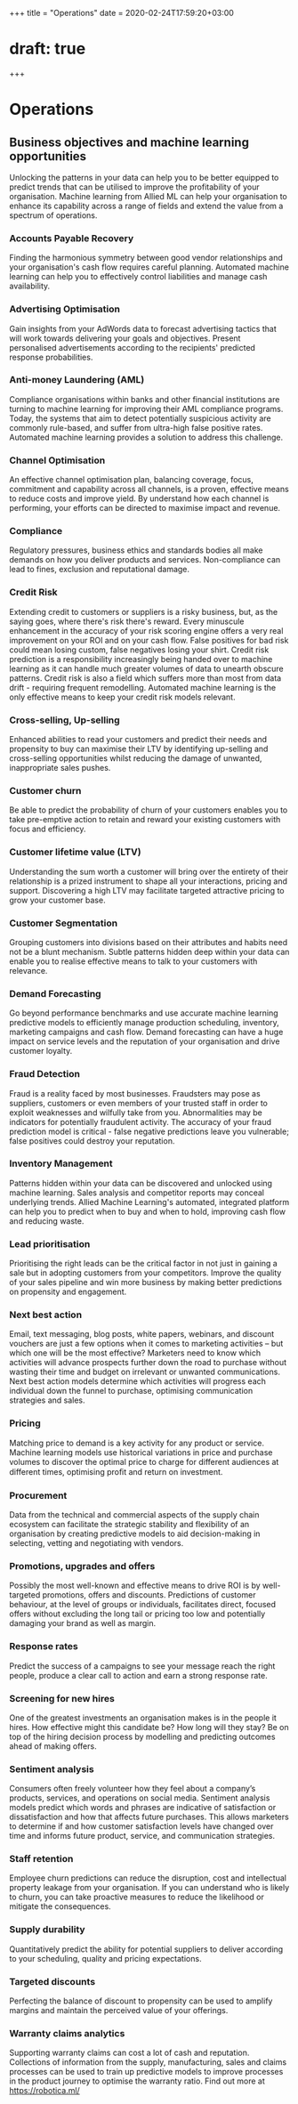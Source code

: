 +++
title = "Operations"
date = 2020-02-24T17:59:20+03:00
# draft: true
+++

# Operations
## Business objectives and machine learning opportunities
 
Unlocking the patterns in your data can help you to be better equipped to predict trends that can be utilised to improve the profitability of your organisation.  Machine learning from Allied ML can help your organisation to enhance its capability across a range of fields and extend the value from a spectrum of operations.

### Accounts Payable Recovery

Finding the harmonious symmetry between good vendor relationships and your organisation's cash flow requires careful planning. Automated machine learning can help you to effectively control liabilities and manage cash availability.


### Advertising Optimisation

Gain insights from your AdWords data to forecast advertising tactics that will work towards delivering your goals and objectives. Present personalised advertisements according to the recipients' predicted response probabilities.

 

### Anti-money Laundering (AML)

Compliance organisations within banks and other financial institutions are turning to machine learning for improving their AML compliance programs.  Today, the systems that aim to detect potentially suspicious activity are commonly rule-based, and suffer from ultra-high false positive rates.  Automated machine learning provides a solution to address this challenge.

### Channel Optimisation

An effective channel optimisation plan, balancing coverage, focus, commitment and capability across all channels, is a proven, effective means to reduce costs and improve yield.  By understand how each channel is performing, your efforts can be directed to maximise impact and revenue.

### Compliance

Regulatory pressures, business ethics and standards bodies all make demands on how you deliver products and services.  Non-compliance can lead to fines, exclusion and reputational damage.

### Credit Risk

Extending credit to customers or suppliers is a risky business, but, as the saying goes, where there's risk there's reward.  Every minuscule enhancement in the accuracy of your risk scoring engine offers a very real improvement on your ROI and on your cash flow.  False positives for bad risk could mean losing custom, false negatives losing your shirt.  Credit risk prediction is a responsibility increasingly being handed over to machine learning as it can handle much greater volumes of data to unearth obscure patterns.  Credit risk is also a field which suffers more than most from data drift - requiring frequent remodelling.  Automated machine learning is the only effective means to keep your credit risk models relevant.

### Cross-selling, Up-selling

Enhanced abilities to read your customers and predict their needs and propensity to buy can maximise their LTV by identifying up-selling and cross-selling opportunities whilst reducing the damage of unwanted, inappropriate sales pushes.

### Customer churn

Be able to predict the probability of churn of your customers enables you to take pre-emptive action to retain and reward your existing customers with focus and efficiency.

### Customer lifetime value (LTV)

Understanding the sum worth a customer will bring over the entirety of their relationship is a prized instrument to shape all your interactions, pricing and support.  Discovering a high LTV may facilitate targeted attractive pricing to grow your customer base.

### Customer Segmentation

Grouping customers into divisions based on their attributes and habits need not be a blunt mechanism.  Subtle patterns hidden deep within your data can enable you to realise effective means to talk to your customers with relevance.

### Demand Forecasting

Go beyond performance benchmarks and use accurate machine learning predictive models to efficiently manage production scheduling, inventory, marketing campaigns and cash flow. Demand forecasting can have a huge impact on service levels and the reputation of your organisation and drive customer loyalty.

### Fraud Detection

Fraud is a reality faced by most businesses.  Fraudsters may pose as suppliers, customers or even members of your trusted staff in order to exploit weaknesses and wilfully take from you.  Abnormalities may be indicators for potentially fraudulent activity.  The accuracy of your fraud prediction model is critical - false negative predictions leave you vulnerable; false positives could destroy your reputation.

### Inventory Management

Patterns hidden within your data can be discovered and unlocked using machine learning. Sales analysis and competitor reports may conceal underlying trends.  Allied Machine Learning's automated, integrated platform can help you to predict when to buy and when to hold, improving cash flow and reducing waste.

### Lead prioritisation

Prioritising the right leads can be the critical factor in not just in gaining a sale but in adopting customers from your competitors. Improve the quality of your sales pipeline and win more business by making better predictions on propensity and engagement.

### Next best action

Email, text messaging, blog posts, white papers, webinars, and discount vouchers are just a few options when it comes to marketing activities – but which one will be the most effective? Marketers need to know which activities will advance prospects further down the road to purchase without wasting their time and budget on irrelevant or unwanted communications. Next best action models determine which activities will progress each individual down the funnel to purchase, optimising communication strategies and sales.

### Pricing

Matching price to demand is a key activity for any product or service. Machine learning models use historical variations in price and purchase volumes to discover the optimal price to charge for different audiences at different times, optimising proﬁt and return on investment.
 
### Procurement

Data from the technical and commercial aspects of the supply chain ecosystem can facilitate the strategic stability and flexibility of an organisation by creating predictive models to aid decision-making in selecting, vetting and negotiating with vendors.

### Promotions, upgrades and offers

Possibly the most well-known and effective means to drive ROI is by well-targeted promotions, offers and discounts.  Predictions of customer behaviour, at the level of groups or individuals, facilitates direct, focused offers without excluding the long tail or pricing too low and potentially damaging your brand as well as margin.

### Response rates

Predict the success of a campaigns to see your message reach the right people, produce a clear call to action and earn a strong response rate.

### Screening for new hires

One of the greatest investments an organisation makes is in the people it hires.  How effective might this candidate be? How long will they stay?  Be on top of the hiring decision process by modelling and predicting outcomes ahead of making offers.

### Sentiment analysis

Consumers often freely volunteer how they feel about a company’s products, services, and operations on social media. Sentiment analysis models predict which words and phrases are indicative of satisfaction or dissatisfaction and how that affects future purchases. This allows marketers to determine if and how customer satisfaction levels have changed over time and informs future product, service, and communication strategies.

### Staff retention

Employee churn predictions can reduce the disruption, cost and intellectual property leakage from your organisation. If you can understand who is likely to churn, you can take proactive measures to reduce the likelihood or mitigate the consequences.

### Supply durability

Quantitatively predict the ability for potential suppliers to deliver according to your scheduling, quality and pricing expectations. 

### Targeted discounts

Perfecting the balance of discount to propensity can be used to amplify margins and maintain the perceived value of your offerings.
 
### Warranty claims analytics

Supporting warranty claims can cost a lot of cash and reputation. Collections of information from the supply, manufacturing, sales and claims processes can be used to train up predictive models to improve processes in the product journey to optimise the warranty ratio.
Find out more at https://robotica.ml/
